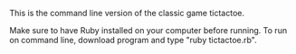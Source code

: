 This is the command line version of the classic game tictactoe. 

Make sure to have Ruby installed on your computer before running.
To run on command line, download program and type "ruby tictactoe.rb".
